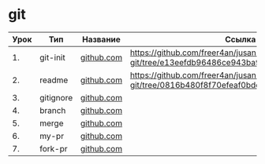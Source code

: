 # git

| Урок | Тип               | Название  | Ссылка                     |
| ---- | ----------------- | --------- | -------------------------- |
| 1.   |  git-init  | [github.com](./git-init/)  | https://github.com/freer4an/jusan-git/tree/e13eefdb96486ce943ba94b58dad8ea22f8f7201
| 2.   |  readme    | [github.com](./readme/)    | https://github.com/freer4an/jusan-git/tree/0816b480f8f70efeaf0bdce90553831dc463d820
| 3.   |  gitignore | [github.com](./gitignore/) |
| 4.   |  branch    | [github.com](./branch/)    |
| 5.   |  merge     | [github.com](./merge/)     |
| 6.   |  my-pr     | [github.com](./my-pr/)     |
| 7.   |  fork-pr   | [github.com](./fork-pr/)   |
